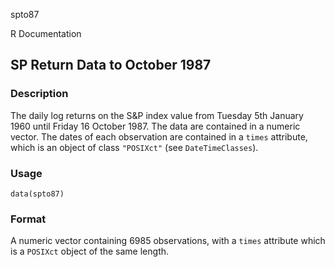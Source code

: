 spto87

R Documentation

## SP Return Data to October 1987

### Description

The daily log returns on the S&P index value from Tuesday 5th January 1960
until Friday 16 October 1987. The data are contained in a numeric vector. The
dates of each observation are contained in a `times` attribute, which is an
object of class `"POSIXct"` (see `DateTimeClasses`).

### Usage

    data(spto87)

### Format

A numeric vector containing 6985 observations, with a `times` attribute which
is a `POSIXct` object of the same length.

